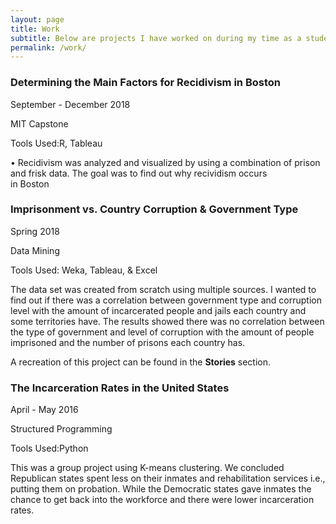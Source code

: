 ```yaml
---
layout: page
title: Work
subtitle: Below are projects I have worked on during my time as a student. More projects that are not related to my studies will be coming soon.
permalink: /work/
---
```


### **Determining the Main Factors for Recidivism in Boston**
<p> September - December 2018 </p>
<p> MIT Capstone </p>
<p> Tools Used:R, Tableau </p>

•	Recidivism was analyzed and visualized by using a combination of prison and frisk data. The goal was to find out why recividism occurs  
  in Boston


### **Imprisonment vs. Country Corruption & Government Type**
<p> Spring 2018 </p> 
<p> Data Mining </p>
<p> Tools Used: Weka, Tableau, & Excel </p>

The data set was created from scratch using multiple sources. I wanted to find out if there was a correlation between government type and corruption level with the amount of incarcerated people and jails each country and some territories have. The results showed there was no correlation between the type of government and level of corruption with the amount of people imprisoned and the number of prisons each country has.  
  
A recreation of this project can be found in the **Stories** section.  


### **The Incarceration Rates in the United States**
<p> April - May 2016 </p>
<p> Structured Programming </p>
<p> Tools Used:Python </p>

This was a group project using K-means clustering. We concluded Republican states spent less on their inmates and rehabilitation services i.e., putting them on probation. While the Democratic states gave inmates the chance to get back into the workforce and there were lower incarceration rates.
